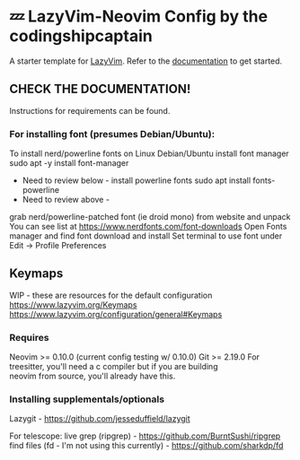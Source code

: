# 💤 LazyVim-Neovim Config by the codingshipcaptain

A starter template for [LazyVim](https://github.com/LazyVim/LazyVim).
Refer to the [documentation](https://lazyvim.github.io/installation) to get started.

## CHECK THE DOCUMENTATION!
Instructions for requirements can be found.

### For installing font (presumes Debian/Ubuntu):
To install nerd/powerline fonts on Linux Debian/Ubuntu
install font manager
sudo apt -y install font-manager

- Need to review below - 
install powerline fonts
sudo apt install fonts-powerline
- Need to review above -  

grab nerd/powerline-patched font (ie droid mono) from website and unpack
You can see list at https://www.nerdfonts.com/font-downloads
Open Fonts manager and find font download and install
Set terminal to use font under Edit -> Profile Preferences

## Keymaps
WIP - these are resources for the default configuration
https://www.lazyvim.org/Keymaps
https://www.lazyvim.org/configuration/general#Keymaps


### Requires
Neovim >= 0.10.0 (current config testing w/ 0.10.0)
Git >= 2.19.0
For treesitter, you'll need a c compiler but if you are building  
neovim from source, you'll already have this.


### Installing supplementals/optionals
Lazygit - https://github.com/jesseduffield/lazygit

For telescope:
live grep (ripgrep) - https://github.com/BurntSushi/ripgrep
find files (fd - I'm not using this currently) - https://github.com/sharkdp/fd

